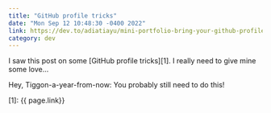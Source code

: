 ```yaml
---
title: "GitHub profile tricks"
date: "Mon Sep 12 10:48:30 -0400 2022"
link: https://dev.to/adiatiayu/mini-portfolio-bring-your-github-profile-to-the-next-level-5c8n
category: dev
---
```


I saw this post on some [GitHub profile tricks][1]. I really need to give mine
some love...

Hey, Tiggon-a-year-from-now: You probably still need to do this!

[1]: {{ page.link}}
